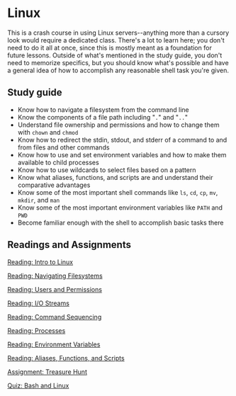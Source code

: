 # Linux

This is a crash course in using Linux servers--anything more than a cursory look would require a dedicated class. There's a lot to learn here; you don't need to do it all at once, since this is mostly meant as a foundation for future lessons. Outside of what's mentioned in the study guide, you don't need to memorize specifics, but you should know what's possible and have a general idea of how to accomplish any reasonable shell task you're given.

## Study guide

- Know how to navigate a filesystem from the command line
- Know the components of a file path including "`.`" and "`..`"
- Understand file ownership and permissions and how to change them with `chown` and `chmod`
- Know how to redirect the stdin, stdout, and stderr of a command to and from files and other commands
- Know how to use and set environment variables and how to make them available to child processes
- Know how to use wildcards to select files based on a pattern
- Know what aliases, functions, and scripts are and understand their comparative advantages
- Know some of the most important shell commands like `ls`, `cd`, `cp`, `mv`, `mkdir`, and `man`
- Know some of the most important environment variables like `PATH` and `PWD`
- Become familiar enough with the shell to accomplish basic tasks there

## Readings and Assignments

[Reading: Intro to Linux](../readings/linux.md)

[Reading: Navigating Filesystems](../readings/filesystem.md)

[Reading: Users and Permissions](../readings/users-and-perms.md)

[Reading: I/O Streams](../readings/io-streams.md)

[Reading: Command Sequencing](../readings/command-sequencing.md)

[Reading: Processes](../readings/processes.md)

[Reading: Environment Variables](../readings/environment-variables.md)

[Reading: Aliases, Functions, and Scripts](../readings/aliases-functions-scripts.md)

[Assignment: Treasure Hunt](../assignments/treasure-hunt.md)

[Quiz: Bash and Linux](https://byu.instructure.com/courses/25261/quizzes)
